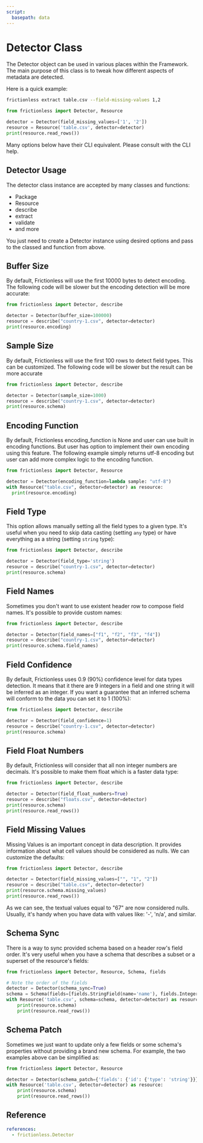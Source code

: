 ```yaml
---
script:
  basepath: data
---
```


# Detector Class

The Detector object can be used in various places within the Framework. The main purpose of this class is to tweak how different aspects of metadata are detected.

Here is a quick example:

```bash script tabs=CLI
frictionless extract table.csv --field-missing-values 1,2
```

```python script tabs=Python
from frictionless import Detector, Resource

detector = Detector(field_missing_values=['1', '2'])
resource = Resource('table.csv', detector=detector)
print(resource.read_rows())
```

Many options below have their CLI equivalent. Please consult with the CLI help.

## Detector Usage

The detector class instance are accepted by many classes and functions:

- Package
- Resource
- describe
- extract
- validate
- and more

You just need to create a Detector instance using desired options and pass to the classed and function from above.

## Buffer Size

By default, Frictionless will use the first 10000 bytes to detect encoding. The following code will be slower but the encoding detection will be more accurate:

```python script tabs=Python
from frictionless import Detector, describe

detector = Detector(buffer_size=100000)
resource = describe("country-1.csv", detector=detector)
print(resource.encoding)
```

## Sample Size

By default, Frictionless will use the first 100 rows to detect field types. This can be customized. The following code will be slower but the result can be more accurate

```python script tabs=Python
from frictionless import Detector, describe

detector = Detector(sample_size=1000)
resource = describe("country-1.csv", detector=detector)
print(resource.schema)
```


## Encoding Function

By default, Frictionless encoding_function is None and user can use built in encoding functions. But user has option to implement their own encoding using this feature. The following example simply returns utf-8 encoding but user can add more complex logic to the encoding function.

```python script tabs=Python
from frictionless import Detector, Resource

detector = Detector(encoding_function=lambda sample: "utf-8")
with Resource("table.csv", detector=detector) as resource:
  print(resource.encoding)
```

## Field Type

This option allows manually setting all the field types to a given type. It's useful when you need to skip data casting (setting `any` type) or have everything as a string (setting `string` type):

```python script tabs=Python
from frictionless import Detector, describe

detector = Detector(field_type='string')
resource = describe("country-1.csv", detector=detector)
print(resource.schema)
```

## Field Names

Sometimes you don't want to use existent header row to compose field names. It's possible to provide custom names:

```python script tabs=Python
from frictionless import Detector, describe

detector = Detector(field_names=["f1", "f2", "f3", "f4"])
resource = describe("country-1.csv", detector=detector)
print(resource.schema.field_names)
```

## Field Confidence

By default, Frictionless uses 0.9 (90%) confidence level for data types detection. It means that it there are 9 integers in a field and one string it will be inferred as an integer. If you want a guarantee that an inferred schema will conform to the data you can set it to 1 (100%):

```python script tabs=Python
from frictionless import Detector, describe

detector = Detector(field_confidence=1)
resource = describe("country-1.csv", detector=detector)
print(resource.schema)
```

## Field Float Numbers

By default, Frictionless will consider that all non integer numbers are decimals. It's possible to make them float which is a faster data type:

```python script tabs=Python
from frictionless import Detector, describe

detector = Detector(field_float_numbers=True)
resource = describe("floats.csv", detector=detector)
print(resource.schema)
print(resource.read_rows())
```

## Field Missing Values

Missing Values is an important concept in data description. It provides information about what cell values should be considered as nulls. We can customize the defaults:

```python script tabs=Python
from frictionless import Detector, describe

detector = Detector(field_missing_values=["", "1", "2"])
resource = describe("table.csv", detector=detector)
print(resource.schema.missing_values)
print(resource.read_rows())
```

As we can see, the textual values equal to "67" are now considered nulls. Usually, it's handy when you have data with values like: '-', 'n/a', and similar.

## Schema Sync

There is a way to sync provided schema based on a header row's field order. It's very useful when you have a schema that describes a subset or a superset of the resource's fields:

```python script tabs=Python
from frictionless import Detector, Resource, Schema, fields

# Note the order of the fields
detector = Detector(schema_sync=True)
schema = Schema(fields=[fields.StringField(name='name'), fields.IntegerField(name='id')])
with Resource('table.csv', schema=schema, detector=detector) as resource:
    print(resource.schema)
    print(resource.read_rows())
```

## Schema Patch

Sometimes we just want to update only a few fields or some schema's properties without providing a brand new schema. For example, the two examples above can be simplified as:

```python script tabs=Python
from frictionless import Detector, Resource

detector = Detector(schema_patch={'fields': {'id': {'type': 'string'}}})
with Resource('table.csv', detector=detector) as resource:
    print(resource.schema)
    print(resource.read_rows())
```

## Reference

```yaml reference
references:
  - frictionless.Detector
```
